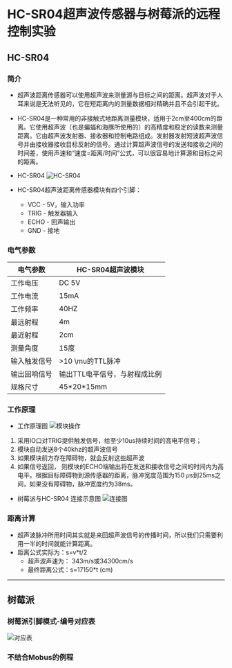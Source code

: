 # HC-SR04超声波传感器与树莓派的远程控制实验

## HC-SR04

### 简介

* 超声波距离传感器可以使用超声波来测量源与目标之间的距离。超声波对于人耳来说是无法听见的，它在短距离内的测量数据相对精确并且不会引起干扰。
* HC-SR04是一种常用的非接触式地距离测量模块，适用于2cm至400cm的距离。它使用超声波（也是蝙蝠和海豚所使用的）的高精度和稳定的读数来测量距离。它由超声波发射器、接收器和控制电路组成。发射器发射短波超声波信号并由接收器接收目标反射的信号。通过计算超声波信号的发送和接收之间的时间差，使用声速和“速度=距离/时间”公式，可以很容易地计算源和目标之间的距离。
* HC-SR04 ![HC-SR04](https://raw.githubusercontent.com/RaphaelZheng/BackendPyHRL/master/resource/HC-SR04-Ultrasonic-Sensor.jpg)

* HC-SR04超声波距离传感器模块有四个引脚：
    * VCC - 5V，输入功率
    * TRIG - 触发器输入
    * ECHO - 回声输出
    * GND - 接地

### 电气参数

电气参数|HC-SR04超声波模块
-|-
工作电压|DC 5V
工作电流|15mA
工作频率|40HZ
最远射程|4m
最近射程|2cm
测量角度|15度
输入触发信号|\>10 \mu的TTL脉冲
输出回响信号|输出TTL电平信号，与射程成比例
规格尺寸|45\*20\*15mm

### 工作原理 

* 工作原理图 ![模块操作](https://raw.githubusercontent.com/RaphaelZheng/BackendPyHRL/master/resource/Ultrasonic-Module-Operation.jpg)

1. 采用IO口对TRIG提供触发信号，给至少10us持续时间的高电平信号；
1. 模块自动发送8个40khz的超声波信号
1. 如果模块前方存在障碍物，就会反射这些超声波
1. 如果信号返回， 则模块的ECHO端输出将在发送和接收信号之间的时间内为高电平。根据目标障碍物到源传感器的距离，脉冲宽度范围为150 $\mu$s到25ms之间，如果没有障碍物，脉冲宽度约为38ms。

* 树莓派与HC-SR04 连接示意图 ![连接图](https://raw.githubusercontent.com/RaphaelZheng/BackendPyHRL/master/resource/Interfacing-Raspberry-Pi-with-HC-SR04.jpg)

### 距离计算

* 超声波脉冲所用时间其实就是来回超声波信号的传播时间，所以我们只需要利用一半的时间就能计算距离。
* 距离公式实际为：s=v*t/2
    * 超声波声速为： 343m/s或34300cm/s
    * 最终距离公式：s=17150*t (cm)

---

## 树莓派

### 树莓派引脚模式-编号对应表

![对应表](https://raw.githubusercontent.com/RaphaelZheng/BackendPyHRL/master/resource/20161230104544903.png)

### 不结合Mobus的例程




